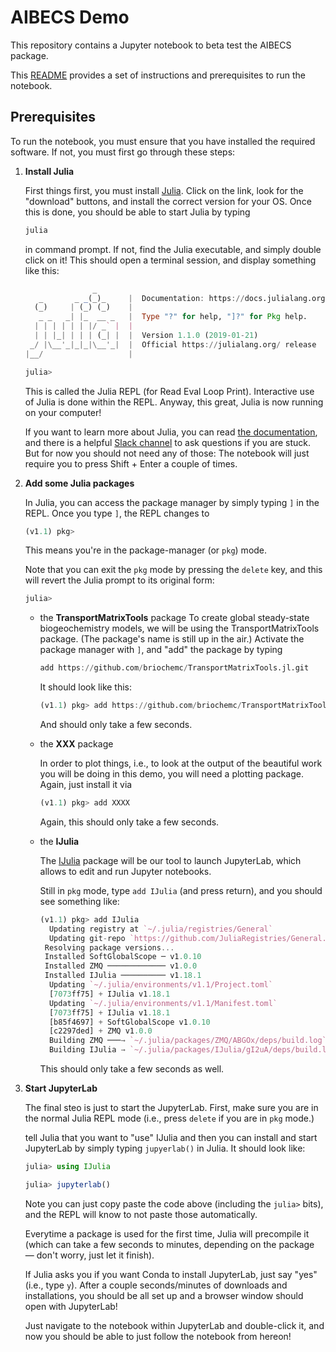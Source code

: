 # AIBECS Demo

This repository contains a Jupyter notebook to beta test the AIBECS package.

This [README](https://github.com/briochemc/AIBECS_demo/blob/master/README.md) provides a set of instructions and prerequisites to run the notebook.

## Prerequisites

To run the notebook, you must ensure that you have installed the required software.
If not, you must first go through these steps:

1. **Install Julia**

    First things first, you must install [Julia](https://julialang.org). Click on the link, look for the "download" buttons, and install the correct version for your OS.
    Once this is done, you should be able to start Julia by typing
    
    ```bash
    julia
    ```
    
    in command prompt.
    If not, find the Julia executable, and simply double click on it!
    This should open a terminal session, and display something like this:
    
    ```julia
                   _
       _       _ _(_)_     |  Documentation: https://docs.julialang.org
      (_)     | (_) (_)    |
       _ _   _| |_  __ _   |  Type "?" for help, "]?" for Pkg help.
      | | | | | | |/ _` |  |
      | | |_| | | | (_| |  |  Version 1.1.0 (2019-01-21)
     _/ |\__'_|_|_|\__'_|  |  Official https://julialang.org/ release
    |__/                   |
    
    julia>
    ```

    This is called the Julia REPL (for Read Eval Loop Print).
    Interactive use of Julia is done within the REPL.
    Anyway, this great, Julia is now running on your computer!

    If you want to learn more about Julia, you can read [the documentation](https://docs.julialang.org/en/v1/), and there is a helpful [Slack channel](https://julialang.slack.com/messages) to ask questions if you are stuck.
    But for now you should not need any of those: The notebook will just require you to press Shift + Enter a couple of times.

2. **Add some Julia packages**

    In Julia, you can access the package manager by simply typing `]` in the REPL.
    Once you type `]`, the REPL changes to

    ```julia
    (v1.1) pkg>
    ```

    This means you're in the package-manager (or `pkg`) mode. 

    Note that you can exit the `pkg` mode by pressing the `delete` key, and this will revert the Julia prompt to its original form:

    ```julia
    julia>
    ```
    
    - the **TransportMatrixTools** package
        To create global steady-state biogeochemistry models, we will be using the TransportMatrixTools package.
        (The package's name is still up in the air.)
        Activate the package manager with `]`, and "add" the package by typing

        ```julia
        add https://github.com/briochemc/TransportMatrixTools.jl.git
        ```
        
        It should look like this:
    
        ```julia
        (v1.1) pkg> add https://github.com/briochemc/TransportMatrixTools.jl.git
        ```
        
        And should only take a few seconds.
    
    - the **XXX** package
    
        In order to plot things, i.e., to look at the output of the beautiful work you will be doing in this demo, you will need a plotting package.
        Again, just install it via
        
        ```julia
        (v1.1) pkg> add XXXX
        ```

        Again, this should only take a few seconds.

    - the **IJulia** 

        The [IJulia](https://github.com/JuliaLang/IJulia.jl) package will be our tool to launch JupyterLab, which allows to edit and run Jupyter notebooks.
        
        Still in `pkg` mode, type `add IJulia` (and press return), and you should see something like:

        ```julia
        (v1.1) pkg> add IJulia
          Updating registry at `~/.julia/registries/General`
          Updating git-repo `https://github.com/JuliaRegistries/General.git`
         Resolving package versions...
         Installed SoftGlobalScope ─ v1.0.10
         Installed ZMQ ───────────── v1.0.0
         Installed IJulia ────────── v1.18.1
          Updating `~/.julia/environments/v1.1/Project.toml`
          [7073ff75] + IJulia v1.18.1
          Updating `~/.julia/environments/v1.1/Manifest.toml`
          [7073ff75] + IJulia v1.18.1
          [b85f4697] + SoftGlobalScope v1.0.10
          [c2297ded] + ZMQ v1.0.0
          Building ZMQ ───→ `~/.julia/packages/ZMQ/ABGOx/deps/build.log`
          Building IJulia → `~/.julia/packages/IJulia/gI2uA/deps/build.log`
        ```

        This should only take a few seconds as well.


3. **Start JupyterLab**

    The final steo is just to start the JupyterLab.
    First, make sure you are in the normal Julia REPL mode (i.e., press `delete` if you are in `pkg` mode.)
    
     tell Julia that you want to "use" IJulia and then you can install and start JupyterLab by simply typing `jupyerlab()` in Julia. It should look like:

    ```julia
    julia> using IJulia
    
    julia> jupyterlab()
    ```

    Note you can just copy paste the code above (including the `julia>` bits), and the REPL will know to not paste those automatically.
    
    Everytime a package is used for the first time, Julia will precompile it (which can take a few seconds to minutes, depending on the package — don't worry, just let it finish).
   
    If Julia asks you if you want Conda to install JupyterLab, just say "yes" (i.e., type `y`).
    After a couple seconds/minutes of downloads and installations, you should be all set up and a browser window should open with JupyterLab!
    
    Just navigate to the notebook within JupyterLab and double-click it, and now you should be able to just follow the notebook from hereon!

